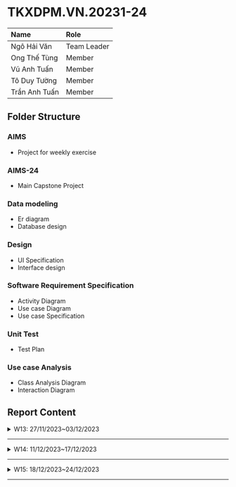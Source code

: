 # TKXDPM.VN.20231-24

| Name          | Role        |
| :------------ | :---------- |
| Ngô Hải Văn   | Team Leader |
| Ong Thế Tùng  | Member      |
| Vũ Anh Tuấn   | Member      |
| Tô Duy Tường  | Member      |
| Trần Anh Tuấn | Member      |

## Folder Structure
### AIMS
- Project for weekly exercise
### AIMS-24
- Main Capstone Project
### Data modeling
- Er diagram
- Database design
### Design
- UI Specification
- Interface design
### Software Requirement Specification
- Activity Diagram
- Use case Diagram
- Use case Specification
### Unit Test
- Test Plan
### Use case Analysis
- Class Analysis Diagram 
- Interaction Diagram

## Report Content

<details>
  <summary>W13: 27/11/2023~03/12/2023 </summary>
<br>
<details>
<summary>Ngô Hải Văn</summary>
<br>

- Assigned tasks:

  - Đánh giá các mức độ Coupling cho từng class trong package subsystem và utils
  - Tối ưu code theo coupling (nếu cần thiết)
  - Clean code

- Implementation details:
  - Pull Request(s): https://github.com/hvan128/TKXDPM.KHMT.20231-24/pull/10
  - Specific implementation details:
    - Hầu hết các hàm đều là "Data Coupling"

</details>

<details>
<summary>Ong Thế Tùng</summary>
<br>

- Assigned tasks:

  - Đánh giá coupling cho Views

- Implementation details:
  - Pull Request(s): https://github.com/hvan128/TKXDPM.KHMT.20231-24/pull/11
  - Specific implementation details:
    - Hầu hết các hàm đều là "Data Coupling"
    - Hàm removeCartMedia thuộc class MediaHandler thuộc 'Stamp coupling'
      - Giải thích: vì remove Card media chỉ cần trường 'id'

</details>

<details>
<summary>Tô Duy Tường</summary>
<br>

- Assigned tasks:

  - Đánh giá các mức độ Coupling cho từng class trong package controller
  - Tối ưu code theo coupling (nếu cần thiết)
  - Clean code

- Implementation details:
  - Pull Request(s): [Attach links to your pull requests here. You can attach multiple pull requests]()
  - Specific implementation details:
    - Các function đều thực hiện đúng chức năng, clear rõ ràng đạtg "Data Coupling"

</details>

<details>
<summary>Vũ Anh Tuấn</summary>
<br>

- Assigned tasks:

  - Đánh giá các mức độ Coupling cho từng class trong package `entity`
  - Tối ưu code theo coupling (nếu cần thiết)
  - Clean code

- Implementation details:
  - Pull Request(s): https://github.com/hvan128/TKXDPM.KHMT.20231-24/pull/2
  - Specific implementation details:
    - Đánh giá các mức độ Coupling cho các class trong package `entity`
      - Các đánh giá xem mức độ Coupling nào sẽ được viết bên trên các hàm trong từng file implement
      - Hầu hết các hàm đều là "Data Coupling"
      - hàm `removeCartMedia` (class `Car`) và `removeOrderMedia` (class `Order`) thuộc 'Stamp Coupling':
        - Giải thích: Khi remove một đối tượng ta chỉ cần biết `id` của đối tượng đó, tuy nhiên "Stamp Coupling" trong trường hợp này được cho phép để mục đích clean code
      - các method `getMediaById`, `getAllMedia` (class `Book`, class `CD`, class `DVD`) thuộc "Content Coupling":
        - Giải thích: Đưa một phương thức trả lại giá trị `Media` trong một class không phải `Media`
        - Sửa: sửa lại phương thưc `getAllMedia` --> `getAll` + `Class`, return list of `Media` --> list of Class tương ứng
      - method `Shipment` (class `Shipment`) thuộc 'Control Coupling
        - Giải thích: Sử dụng biến điều khiển luồng `utils.Config.RUSH_ORDER`

</details>

<details>
<summary>Trần Anh Tuấn</summary>
<br>

- Assigned tasks:

  - Task 1
  - Task 2
  - ...

- Implementation details:
  - Pull Request(s): [Attach links to your pull requests here. You can attach multiple pull requests]()
  - Specific implementation details:
    - Describe specific in detail what you did last week
    - You can attach images if you want

</details>

</details>

---

<details>
  <summary>W14: 11/12/2023~17/12/2023 </summary>
<br>
<details>
<summary>Ngô Hải Văn</summary>
<br>

- Assigned tasks:

  - Determine the cohesion type for each class or method in the subsystem package

- Implementation details:
  - Pull Request(s): https://github.com/hvan128/TKXDPM.KHMT.20231-24/pull/15
  - Specific implementation details:
    - Hầu hết các hàm đều là "Functional Cohesion"

</details>

<details>
<summary>Ong Thế Tùng</summary>
<br>

- Assigned tasks:

  - Determine the cohesion type for each class or method in views/screen

- Implementation details:
  - Pull Request(s): https://github.com/hvan128/TKXDPM.KHMT.20231-24/pull/16
  - Specific implementation details:
    - Hầu hết các hàm đều là "Functional Cohesion"

</details>

<details>
<summary>Tô Duy Tường</summary>
<br>

- Assigned tasks:

  - Determine the cohesion type for each class or method in the controller package

- Implementation details:
  - Pull Request(s): https://github.com/hvan128/TKXDPM.KHMT.20231-24/pull/23
  - Specific implementation details:
    - Hầu hết các hàm đều là "Functional Cohesion"

</details>

<details>
<summary>Vũ Anh Tuấn</summary>
<br>

- Assigned tasks:

  - Đánh giá các mức độ Cohesion cho các class trong package `entity`
  - Kiểm tra và sửa lại cái đánh giá mức độ Coupling của tuần trước

- Implementation details:
  - Pull Request(s): [https://github.com/hvan128/TKXDPM.KHMT.20231-24/pull/16]()
  - Specific implementation details:
    - Phương thức `checkAvailabilityOfProduct` (class `Cart`) thuộc `Procedural Cohesion`
      - Giải thích: phương thức này đặt vào class `Cart` do tính tuần tự của quy trình đặt hàng có bước kiểm tra số lượng sản phẩm
      - Sửa: Nên đặt trong class `Media`
    - Phương thức `getMediaById` (class `Book`, `CD`, `DVD`) thuộc `Functional Cohesion`
      - Giải thích: phương thức đã override từ class cha để phù hợp với lớp con, phù hợp với đặc điểm của lớp con
    - Phương thức `getAllMedia` (class `Book`, `CD`, `DVD`) thuộc `Coincidental Cohesion` và `Content Coupling`
      - Giải thích: phương thức này không phù hợp để đặt ở các lớp con mà phải đặt trong lớp cha
      - Sửa: Xoá phương thức này tại các lớp con và thực hiện triển khai ở lớp cha
    - Phương thức `updateMediaFieldById` (class `Media`) thuộc `Logical Cohesion`
      - Giải thích: Phương thức này thoạt nhìn tưởng có liên quan đến class `Media` nhưng thực chất nhằm mục đích update giá trị của các trường sản phẩm, mỗi sản phẩm có các trường các nhau nên đặt trong class `Media` không hợp logic
      - Sửa: xoá phương thức này tại class `Media` và triển khai tại các lớp con

</details>

<details>
<summary>Trần Anh Tuấn</summary>
<br>

- Assigned tasks:

  - Tìm function cohesion
  - Đánh giá mức độ cohesion cho từng class trong package utils
  - Clean code

- Implementation details:
  - Pull Request(s): https://github.com/hvan128/TKXDPM.KHMT.20231-24/pull/18
  - Specific implementation details:
    - Hầu hết các hàm đều là function cohesion ở mức độ cao
    - Ở ApplicationProgramming tính chất cohesion là khá cao vì mọi phương thức đều liên quan đến việc giao tiếp với một api
      - Cả ba mức cohesion (functional, sequential, và communicational) đều thể hiện trong class này.
    - Ở configs thì các phần trong class này được nhóm lại dựa trên chức năng hoặc mục đích của chúng tạo ra một mức độ cohesion cao, chúng là các nhóm chức năng hoặc mục đích tương đối độc lập trong class.
    - Ở MyMap, các phương thức này đều thực hiện các nhiệm vụ liên quan chặt chẽ đến việc xử lý JSON và chuyển đổi giữa các kiểu dữ liệu, tạo ra một mức độ cohesion cao trong class
    - Ở Utils, tất cả các phương thức này tập trung vào các chức năng cụ thể và đều thực hiện các nhiệm vụ liên quan chặt chẽ đến chủ đề cụ thể của class nên mức độ cohesion xuất hiện trong nhiều phương thức cao

</details>

</details>

---

<details>
  <summary>W15: 18/12/2023~24/12/2023 </summary>
<br>
<details>
<summary>Ngô Hải Văn</summary>
<br>

- Assigned tasks:

  - Đánh giá SOLID của các class trong package subsystem

- Implementation details:
  - Pull Request(s): https://github.com/hvan128/TKXDPM.KHMT.20231-24/pull/21
  - Specific implementation details:
    - SOLID:
      - Hầu hết các class đều tuân thủ tốt theo SOLID 

</details>

<details>
<summary>Ong Thế Tùng</summary>
<br>

- Assigned tasks:

  - Đánh giá SOLID của các class trong package views

- Implementation details:
  - Pull Request(s): https://github.com/hvan128/TKXDPM.KHMT.20231-24/pull/22
  - Specific implementation details:
    - SOLID
      - Hầu hết các class đều tuân thủ tốt theo SOLID 
      - Có thể xem xét numMediaCartLabel trong HomeScreenHandler sang Cart
      - Một số class có trách nhiệm đơn giản và tập trung, do đó ISP không áp dụng

</details>

<details>
<summary>Tô Duy Tường</summary>
<br>

- Assigned tasks:

  - Task 1
  - Task 2
  - ...

- Implementation details:
  - Pull Request(s): [Attach links to your pull requests here. You can attach multiple pull requests]()
  - Specific implementation details:
    - Describe specific in detail what you did last week
    - You can attach images if you want

</details>

<details>
<summary>Vũ Anh Tuấn</summary>
<br>

- Assigned tasks:

  - Đánh giá SOLID của các class trong package `enity`
  - Chỉnh sửa đánh giá Coupling - Cohesion

- Implementation details:

  - Pull Request(s): [https://github.com/hvan128/TKXDPM.KHMT.20231-24/pull/20]()
  - Specific implementation details:
    - SOLID:
      - Hầu hết các class đều tuân thủ tốt theo SOLID - Việc tách `CartMedia`, `OrderMedia` với `Media` đảm bảo SRP: mỗi lớp thực hiện 1 chức năng `CartMedia` chịu trách nhiệm với các sản phẩm trong `Cart` (chỉ thể hiện các thông tin cần thiết) Media quản lý thông tin của sản phẩm nói chung, bao gồm `Book`, `CD`, `DVD`.
      - Việc tách lớp `Media` thành các lớp con `Book`, `CD`, `DVD` để mỗi lớp con thực hiện đúng một trách nhiệm duy nhất liên quan đến sản phẩm của mình.
      - Đảm bảo tốt nguyên tắc OCP: Phương thức `getMediaById` được kế thừa bởi các lớp con, dễ dàng cho việc mở rộng mà không cần chỉnh sửa trong lớp này.
    - Update Coupling - Cohesion:
      - Một số class đang có Coupling và Cohesion thấp (tương tác thấp) do sử dụng hàm getter/setter cho từng thuộc tính
      - Chỉnh sửa: Gộp hết thành một hàm getter cho class (nếu class đó không đòi hỏi phải lấy thông tin từng thuộc tính)

  </details>

<details>
<summary>Trần Anh Tuấn</summary>
<br>

- Assigned tasks:
  - Tìm và đánh giá solid của các class trong package utils
  - Code clean
    - Chỉnh sửa Coupling-Cohesion

- Implementation details:
  - Pull Request(s): #22
  - Specific implementation details:
    - Đoạn mã trong package utils này khá đơn giản và đạt được một số nguyên tắc của SOLID, đặc biệt là Single Responsibility Principle.
    - Tuy nhiên, mức độ tuân thủ SOLID trong đoạn mã này phụ thuộc vào yêu cầu cụ thể của dự án và cách bạn muốn tổ chức mã nguồn của mình.
    - Bằng cách này, mỗi phương thức sẽ có trách nhiệm đơn lẻ và dễ bảo trì hơn. Tuy nhiên, việc áp dụng SOLID không chỉ là việc tách mã nguồn thành các phương thức nhỏ, mà còn là việc đảm bảo các class và module được thiết kế sao cho chúng tuân theo các nguyên tắc SOLID. Điều này có thể đòi hỏi sự tái cấu trúc và phân chia code thành các class riêng biệt nếu cần thiết.
    - Ví dụ, bạn có thể tạo các lớp riêng biệt để quản lý việc tạo kết nối (ConnectionManager), gửi yêu cầu và nhận phản hồi (RequestSender), và cập nhật phương thức HTTP (HttpMethodUpdater). Bằng cách này, mỗi lớp sẽ có trách nhiệm đơn lẻ và dễ bảo trì hơn.
</details>

</details>

---